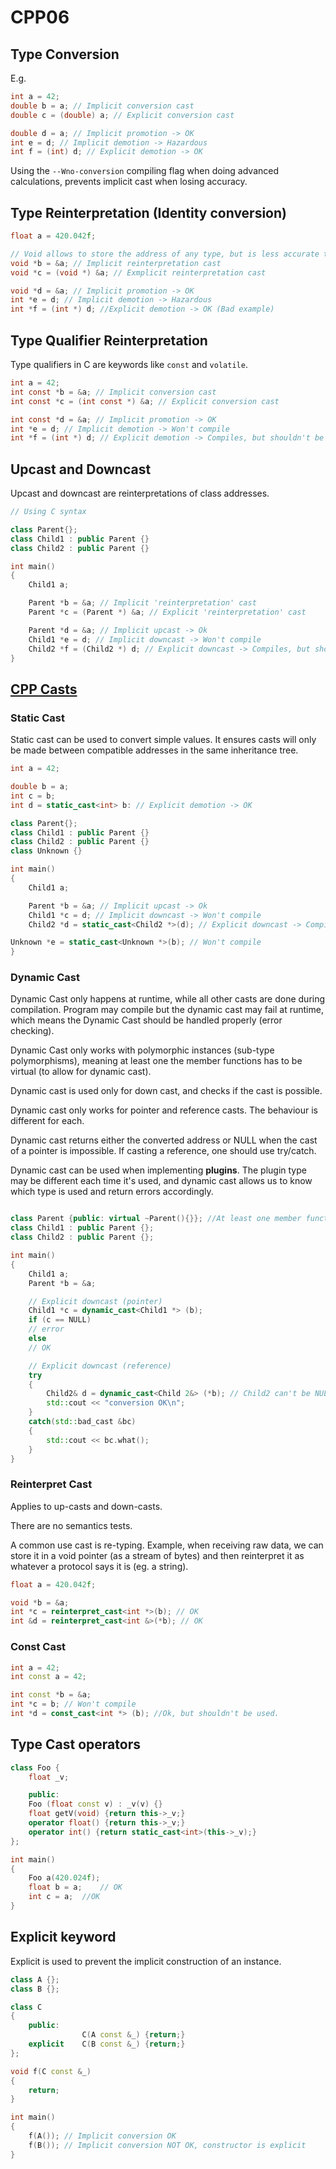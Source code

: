 #  CPP06

## Type Conversion

E.g.

```C
int a = 42;
double b = a; // Implicit conversion cast
double c = (double) a; // Explicit conversion cast

double d = a; // Implicit promotion -> OK
int e = d; // Implicit demotion -> Hazardous
int f = (int) d; // Explicit demotion -> OK
```

Using the `--Wno-conversion` compiling flag when doing advanced calculations, prevents implicit cast when losing accuracy.

## Type Reinterpretation (Identity conversion)

```C
float a = 420.042f;

// Void allows to store the address of any type, but is less accurate than other types (e.g. float)
void *b = &a; // Implicit reinterpretation cast
void *c = (void *) &a; // Exmplicit reinterpretation cast

void *d = &a; // Implicit promotion -> OK
int *e = d; // Implicit demotion -> Hazardous
int *f = (int *) d; //Explicit demotion -> OK (Bad example)
```

## Type Qualifier Reinterpretation

Type qualifiers in C are keywords like `const` and `volatile`.

```C
int a = 42;
int const *b = &a; // Implicit conversion cast
int const *c = (int const *) &a; // Explicit conversion cast

int const *d = &a; // Implicit promotion -> OK
int *e = d; // Implicit demotion -> Won't compile
int *f = (int *) d; // Explicit demotion -> Compiles, but shouldn't be used
```

## Upcast and Downcast

Upcast and downcast are reinterpretations of class addresses.

```CPP
// Using C syntax

class Parent{};
class Child1 : public Parent {}
class Child2 : public Parent {}

int main()
{
    Child1 a;

    Parent *b = &a; // Implicit 'reinterpretation' cast
    Parent *c = (Parent *) &a; // Explicit 'reinterpretation' cast

    Parent *d = &a; // Implicit upcast -> Ok
    Child1 *e = d; // Implicit downcast -> Won't compile
    Child2 *f = (Child2 *) d; // Explicit downcast -> Compiles, but shouldn't be used (Child2 could be implemented differently than Child1)
}
```

## [CPP Casts](https://www.learncpp.com/cpp-tutorial/explicit-type-conversion-casting-and-static-cast/)

### Static Cast

Static cast can be used to convert simple values. It ensures casts will only be made between compatible addresses in the same inheritance tree.

```CPP
int a = 42;

double b = a;
int c = b;
int d = static_cast<int> b: // Explicit demotion -> OK
```

```CPP
class Parent{};
class Child1 : public Parent {}
class Child2 : public Parent {}
class Unknown {}

int main()
{
    Child1 a;

    Parent *b = &a; // Implicit upcast -> Ok
    Child1 *c = d; // Implicit downcast -> Won't compile
    Child2 *d = static_cast<Child2 *>(d); // Explicit downcast -> Compiles, but shouldn't be used (Child2 could be implemented differently than Child1)

Unknown *e = static_cast<Unknown *>(b); // Won't compile
}
```

### Dynamic Cast

Dynamic Cast only happens at runtime, while all other casts are done during compilation. Program may compile but the dynamic cast may fail at runtime, which means the Dynamic Cast should be handled properly (error checking).

Dynamic Cast only works with polymorphic instances (sub-type polymorphisms), meaning at least one the member functions has to be virtual (to allow for dynamic cast).

Dynamic cast is used only for down cast, and checks if the cast is possible.

Dynamic cast only works for pointer and reference casts. The behaviour is different for each.

Dynamic cast returns either the converted address or NULL when the cast of a pointer is impossible. If casting a reference, one should use try/catch.

Dynamic cast can be used when implementing **plugins**. The plugin type may be different each time it's used, and dynamic cast allows us to know which type is used and return errors accordingly.

```CPP

class Parent {public: virtual ~Parent(){}}; //At least one member function must be virtual
class Child1 : public Parent {};
class Child2 : public Parent {};

int main()
{
    Child1 a;
    Parent *b = &a;

    // Explicit downcast (pointer)
    Child1 *c = dynamic_cast<Child1 *> (b);
    if (c == NULL)
    // error
    else
    // OK

    // Explicit downcast (reference)
    try
    {
        Child2& d = dynamic_cast<Child 2&> (*b); // Child2 can't be NULL
        std::cout << "conversion OK\n";
    }
    catch(std::bad_cast &bc)
    {
        std::cout << bc.what();
    }
}
```

### Reinterpret Cast

Applies to up-casts and down-casts.

There are no semantics tests.

A common use cast is re-typing. Example, when receiving raw data, we can store it in a void pointer (as a stream of bytes) and then reinterpret it as whatever a protocol says it is (eg. a string).

```CPP
float a = 420.042f;

void *b = &a;
int *c = reinterpret_cast<int *>(b); // OK
int &d = reinterpret_cast<int &>(*b); // OK
```

### Const Cast

```CPP
int a = 42;
int const a = 42;

int const *b = &a;
int *c = b; // Won't compile
int *d = const_cast<int *> (b); //Ok, but shouldn't be used.
```

## Type Cast operators

```CPP
class Foo {
    float _v;

    public:
    Foo (float const v) : _v(v) {}
    float getV(void) {return this->_v;}
    operator float() {return this->_v;}
    operator int() {return static_cast<int>(this->_v);}
};

int main()
{
    Foo a(420.024f);
    float b = a;    // OK
    int c = a;  //OK
}
```

## Explicit keyword

Explicit is used to prevent the implicit construction of an instance.

```CPP
class A {};
class B {};

class C
{
    public:
                C(A const &_) {return;}
    explicit    C(B const &_) {return;}
};

void f(C const &_)
{
    return;
}

int main()
{
    f(A()); // Implicit conversion OK
    f(B()); // Implicit conversion NOT OK, constructor is explicit
}
```

